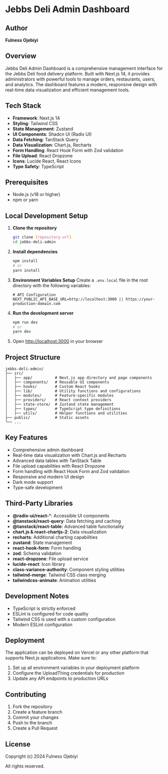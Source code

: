# Jebbs Deli Admin Dashboard

## Author
**Fulness Ojebiyi**

## Overview
Jebbs Deli Admin Dashboard is a comprehensive management interface for the Jebbs Deli food delivery platform. Built with Next.js 14, it provides administrators with powerful tools to manage orders, restaurants, users, and analytics. The dashboard features a modern, responsive design with real-time data visualization and efficient management tools.

## Tech Stack
- **Framework**: Next.js 14
- **Styling**: Tailwind CSS
- **State Management**: Zustand
- **UI Components**: Shadcn UI (Radix UI)
- **Data Fetching**: TanStack Query
- **Data Visualization**: Chart.js, Recharts
- **Form Handling**: React Hook Form with Zod validation
- **File Upload**: React Dropzone
- **Icons**: Lucide React, React Icons
- **Type Safety**: TypeScript

## Prerequisites
- Node.js (v18 or higher)
- npm or yarn

## Local Development Setup

1. **Clone the repository**
   ```bash
   git clone [repository-url]
   cd jebbs-deli-admin
   ```

2. **Install dependencies**
   ```bash
   npm install
   # or
   yarn install
   ```

3. **Environment Variables Setup**
   Create a `.env.local` file in the root directory with the following variables:
   ```
   # API Configuration
   NEXT_PUBLIC_API_BASE_URL=http://localhost:3000 || https://your-production-domain.com

   ```

4. **Run the development server**
   ```bash
   npm run dev
   # or
   yarn dev
   ```

5. Open [http://localhost:3000](http://localhost:3000) in your browser

## Project Structure
```
jebbs-deli-admin/
├── src/
│   ├── app/          # Next.js app directory and page components
│   ├── components/   # Reusable UI components
│   ├── hooks/        # Custom React hooks
│   ├── lib/          # Utility functions and configurations
│   ├── modules/      # Feature-specific modules
│   ├── providers/    # React context providers
│   ├── state-store/  # Zustand state management
│   ├── types/        # TypeScript type definitions
│   ├── utils/        # Helper functions and utilities
├── public/           # Static assets
└── ...
```

## Key Features
- Comprehensive admin dashboard
- Real-time data visualization with Chart.js and Recharts
- Advanced data tables with TanStack Table
- File upload capabilities with React Dropzone
- Form handling with React Hook Form and Zod validation
- Responsive and modern UI design
- Dark mode support
- Type-safe development

## Third-Party Libraries
- **@radix-ui/react-***: Accessible UI components
- **@tanstack/react-query**: Data fetching and caching
- **@tanstack/react-table**: Advanced table functionality
- **chart.js & react-chartjs-2**: Data visualization
- **recharts**: Additional charting capabilities
- **zustand**: State management
- **react-hook-form**: Form handling
- **zod**: Schema validation
- **react-dropzone**: File upload service
- **lucide-react**: Icon library
- **class-variance-authority**: Component styling utilities
- **tailwind-merge**: Tailwind CSS class merging
- **tailwindcss-animate**: Animation utilities

## Development Notes
- TypeScript is strictly enforced
- ESLint is configured for code quality
- Tailwind CSS is used with a custom configuration
- Modern ESLint configuration

## Deployment
The application can be deployed on Vercel or any other platform that supports Next.js applications. Make sure to:
1. Set up all environment variables in your deployment platform
2. Configure the UploadThing credentials for production
3. Update any API endpoints to production URLs

## Contributing
1. Fork the repository
2. Create a feature branch
3. Commit your changes
4. Push to the branch
5. Create a Pull Request

## License
Copyright (c) 2024 Fulness Ojebiyi

All rights reserved.
